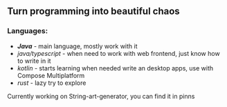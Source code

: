 ## Turn programming into beautiful chaos

### Languages:
* ___Java___ - main language, mostly work with it
* _java/typescript_ - when need to work with web frontend, just know how to write in it
* _kotlin_ - starts learning when needed write an desktop apps, use with Compose Multiplatform
* _rust_ - lazy try to explore

Currently working on String-art-generator, you can find it in pinns
